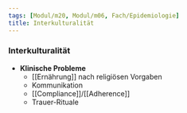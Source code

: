 ```yaml
---
tags: [Modul/m20, Modul/m06, Fach/Epidemiologie]
title: Interkulturalität
---
```

### Interkulturalität
- **Klinische Probleme**
	- [[Ernährung]] nach religiösen Vorgaben
	- Kommunikation
	- [[Compliance]]/[[Adherence]]
	- Trauer-Rituale